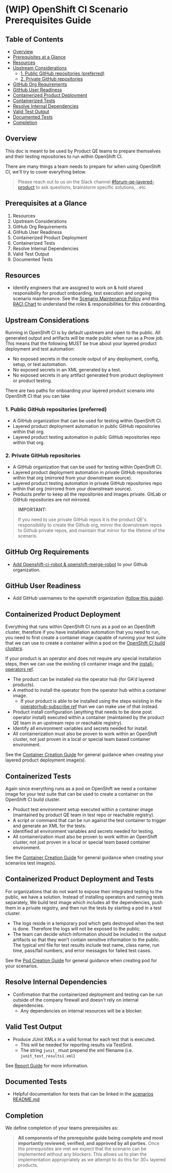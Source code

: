 # (WIP) OpenShift CI Scenario Prerequisites Guide<!-- omit from toc -->

## Table of Contents<!-- omit from toc -->

- [Overview](#overview)
- [Prerequisites at a Glance](#prerequisites-at-a-glance)
- [Resources](#resources)
- [Upstream Considerations](#upstream-considerations)
  - [1. Public GitHub repositories (preferred)](#1-public-github-repositories-preferred)
  - [2. Private GitHub repositories](#2-private-github-repositories)
- [GitHub Org Requirements](#github-org-requirements)
- [GitHub User Readiness](#github-user-readiness)
- [Containerized Product Deployment](#containerized-product-deployment)
- [Containerized Tests](#containerized-tests)
- [Resolve Internal Dependencies](#resolve-internal-dependencies)
- [Valid Test Output](#valid-test-output)
- [Documented Tests](#documented-tests)
- [Completion](#completion)

## Overview

This doc is meant to be used by Product QE teams to prepare themselves and their testing repositories to run within OpenShift CI.

There are many things a team needs to prepare for when using OpenShift CI, we'll try to cover everything below.

>Please reach out to us on the Slack channel [#forum-qe-layered-product](https://redhat-internal.slack.com/archives/C04QDE5TK1C) to ask questions, brainstorm specific solutions, ..etc.

## Prerequisites at a Glance

1. Resources
2. Upstream Considerations
3. GitHub Org Requirements
4. GitHub User Readiness
5. Containerized Product Deployment
6. Containerized Tests
7. Resolve Internal Dependencies
8. Valid Test Output
9. Documented Tests

## Resources

- Identify engineers that are assigned to work on & hold shared responsibility for product onboarding, test execution and ongoing scenario maintenance. See the [Scenario Maintenance Policy](../Policy/Maintenance/Scenario_Maintenance_Policy.md) and this [RACI Chart](RACI_Chart.md) to understand the roles & responsibilities for this onboarding.

## Upstream Considerations

Running in OpenShift CI is by default upstream and open to the public. All generated output and artifacts will be made public when run as a Prow job. This means that the following MUST be true about your layered product deployment and test automation:

- No exposed secrets in the console output of any deployment, config, setup, or test automation.
- No exposed secrets in an XML generated by a test.
- No exposed secrets in any artifact generated from product deployment or product testing.

There are two paths for onboarding your layered product scenario into OpenShift CI that you can take

### 1. Public GitHub repositories (preferred)

- A GitHub organization that can be used for testing within OpenShift CI.
- Layered product deployment automation in public GitHub repositories within that org.
- Layered product testing automation in public GitHub repositories repo within that org.

### 2. Private GitHub repositories

- A GitHub organization that can be used for testing within OpenShift CI.
- Layered product deployment automation in private GitHub repositories within that org (mirrored from your downstream source).
- Layered product testing automation in private GitHub repositories repo within that org (mirrored from your downstream source).
- Products prefer to keep all the repositories and images private. GitLab or GitHub repositories are not mirrored. 

> **IMPORTANT:**
>
>If you need to use private GitHub repos it is the product QE's responsibility to create the Github org, mirror the downstream repos to Github private repos, and maintain that mirror for the lifetime of the scenario.

## GitHub Org Requirements

- [Add Openshift-ci-robot & openshift-merge-robot](https://docs.ci.openshift.org/docs/how-tos/onboarding-a-new-component/#granting-robots-privileges-and-installing-the-github-app) to your Github organization.

## GitHub User Readiness

- Add GitHub usernames to the openshift organization ([follow this guide](https://source.redhat.com/groups/public/atomicopenshift/atomicopenshift_wiki/openshift_onboarding_checklist_for_github)).

## Containerized Product Deployment

Everything that runs within OpenShift CI runs as a pod on an OpenShift cluster, therefore if you have installation automation that you need to run, you need to first create a container image capable of running your test suite that we can use to create a container within a pod on the [OpenShift CI build clusters](https://docs.ci.openshift.org/docs/getting-started/useful-links/#clusters).

If your product is an operator and does not require any special installation steps, then we can use the existing cli container image and the [install-operators ref](https://steps.ci.openshift.org/reference/install-operators).

- The product can be installed via the operator hub (for GA'd layered products).
- A method to install the operator from the operator hub within a container image.
  - If your product is able to be installed using the steps existing in the  [operatorhub-subscribe ref](https://github.com/openshift/release/tree/master/ci-operator/step-registry/operatorhub/subscribe) than we can make use of that instead.
- Product install configuration (anything that needs to be done post operator install) executed within a container (maintained by the product QE team in an upstream repo or reachable registry).
- Identify all environment variables and secrets needed for install.
- All containerization must also be proven to work within an OpenShift cluster, not just proven in a local or special team based container environment.

See the [Container Creation Guide](../OCP_CI_Tutorials/Containers/Container_Creation_Guide.md) for general guidance when creating your layered product deployment image(s).

## Containerized Tests

Again since everything runs as a pod on OpenShift we need a container image for your test suite that can be used to create a container on the OpenShift CI build cluster. 

- Product test environment setup executed within a container image (maintained by product QE team in test repo or reachable registry).
- A script or command that can be run against the test container to trigger and generate an XML for the tests.
- Identified all environment variables and secrets needed for testing.
- All containerization must also be proven to work within an OpenShift cluster, not just proven in a local or special team based container environment.

See the [Container Creation Guide](../OCP_CI_Tutorials/Containers/Container_Creation_Guide.md) for general guidance when creating your scenarios test image(s).

## Containerized Product Deployment and Tests

For organizations that do not want to expose their integrated testing to the public, we have a solution. Instead of installing operators and running tests separately, We build test image which includes all the dependencies, push them in a private registry, and then run the tests by starting a pod in a test cluster. 

- The logs reside in a temporary pod which gets destroyed when the test is done. Therefore the logs will not be exposed to the public. 
- The team can decide which information should be included in the output artifacts so that they won’t contain sensitive information to the public. The typical xml file for test results include test name, class name, run time, pass/fail numbers, and error messages for failed test cases. 

See the [Pod Creation Guide](../OCP_CI_Tutorials/Pod/Pod_Creation_Guide.md) for general guidance when creating pod for your scenarios.

## Resolve Internal Dependencies

- Confirmation that the containerized deployment and testing can be run outside of the company firewall and doesn't rely on internal dependencies.
  - Any dependencies on internal resources will be a blocker.

## Valid Test Output

- Produce JUnit XMLs in a valid format for each test that is executed.
  - This will be needed for reporting results via TestGrid.
  - The string `junit_` must prepend the xml filename (i.e. `junit_test_results1.xml`)

See [Report Guide](../OCP_CI_Tutorials/Reporting/Reporting_Guide.md) for more information.

## Documented Tests

- Helpful documentation for tests that can be linked in the [scenarios README.md](../Policy/Documentation/Scenario_Documentation_Policy.md)

## Completion

We define completion of your teams prerequisites as:

> **All components of the prerequisite guide being complete and most importantly reviewed, verified, and approved by all parties.** Once the prerequisites are met we expect that the scenario can be implemented without any blockers. This allows us to plan the implementation appropriately as we attempt to do this for 30+ layered products.
>